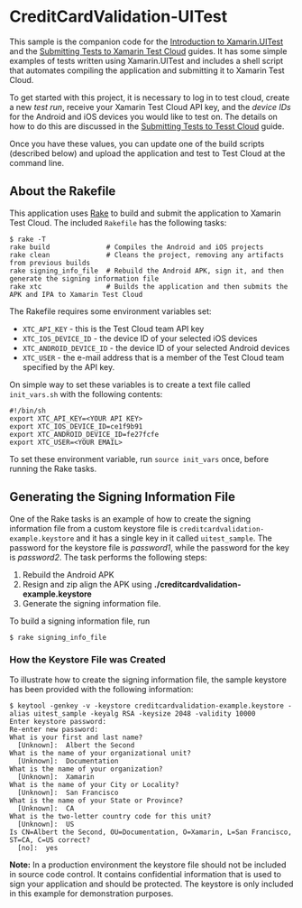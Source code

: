 CreditCardValidation-UITest
============================

This sample is the companion code for the [Introduction to Xamarin.UITest](http://developer.xamarin.com/guides/testcloud/uitest/intro-to-uitest/) and the [Submitting Tests to Xamarin Test Cloud](http://developer.xamarin.com/guides/testcloud/submitting-to-testcoud) guides. It has some simple examples of tests written using Xamarin.UITest and includes a shell script that automates compiling the application and submitting it to Xamarin Test Cloud.

To get started with this project, it is necessary to log in to test cloud, create a new *test run*, receive your Xamarin Test Cloud API key, and the *device IDs* for the Android and iOS devices you would like to test on. The details on how to do this are discussed in the [Submitting Tests to Tesst Cloud](http://developer.xamarin.com/guides/testcloud/submitting/) guide.

Once you have these values, you can update one of the build scripts (described below) and upload the application and test to Test Cloud at the command line.


## About the Rakefile

This application uses [Rake](https://github.com/ruby/rake) to build and submit the application to Xamarin Test Cloud. The included `Rakefile` has the following tasks:

    $ rake -T
    rake build              # Compiles the Android and iOS projects
    rake clean              # Cleans the project, removing any artifacts from previous builds
    rake signing_info_file  # Rebuild the Android APK, sign it, and then generate the signing information file
    rake xtc                # Builds the application and then submits the APK and IPA to Xamarin Test Cloud

The Rakefile requires some environment variables set:

* `XTC_API_KEY` - this is the Test Cloud team API key
* `XTC_IOS_DEVICE_ID` - the device ID of your selected iOS devices
* `XTC_ANDROID_DEVICE_ID` - the device ID of your selected Android devices
* `XTC_USER` - the e-mail address that is a member of the Test Cloud team specified by the API key.

On simple way to set these variables is to create a text file called `init_vars.sh` with the following contents:

    #!/bin/sh
    export XTC_API_KEY=<YOUR API KEY>
    export XTC_IOS_DEVICE_ID=ce1f9b91
    export XTC_ANDROID_DEVICE_ID=fe27fcfe
    export XTC_USER=<YOUR EMAIL>

To set these environment variable, run `source init_vars` once, before running the Rake tasks.

## Generating the Signing Information File

One of the Rake tasks is an example of how to create the signing information file from a custom  keystore file is `creditcardvalidation-example.keystore` and it has a single key in it called `uitest_sample`. The password for the keystore file is *password1*, while the password for the key is *password2*. The task performs the following steps:

 1. Rebuild the Android APK
 2. Resign and zip align the APK using **./creditcardvalidation-example.keystore**
 3. Generate the signing information file.

To build a signing information file, run

    $ rake signing_info_file

### How the Keystore File was Created

To illustrate how to create the signing information file, the sample keystore has been provided with the following information:

	$ keytool -genkey -v -keystore creditcardvalidation-example.keystore -alias uitest_sample -keyalg RSA -keysize 2048 -validity 10000
	Enter keystore password:  
	Re-enter new password: 
	What is your first and last name?
	  [Unknown]:  Albert the Second
	What is the name of your organizational unit?
	  [Unknown]:  Documentation
	What is the name of your organization?
	  [Unknown]:  Xamarin
	What is the name of your City or Locality?
	  [Unknown]:  San Francisco
	What is the name of your State or Province?
	  [Unknown]:  CA
	What is the two-letter country code for this unit?
	  [Unknown]:  US
	Is CN=Albert the Second, OU=Documentation, O=Xamarin, L=San Francisco, ST=CA, C=US correct?
	  [no]:  yes


**Note:** In a production environment the keystore file should not be included in source code control. It contains confidential information that is used to sign your application and should be protected. The keystore is only included in this example for demonstration purposes.

